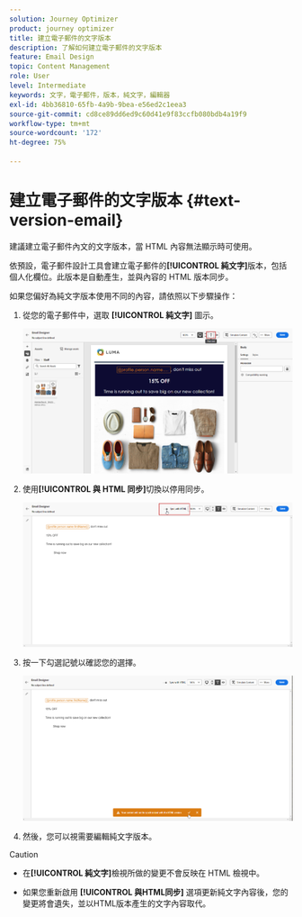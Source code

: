 ```yaml
---
solution: Journey Optimizer
product: journey optimizer
title: 建立電子郵件的文字版本
description: 了解如何建立電子郵件的文字版本
feature: Email Design
topic: Content Management
role: User
level: Intermediate
keywords: 文字，電子郵件，版本，純文字，編輯器
exl-id: 4bb36810-65fb-4a9b-9bea-e56ed2c1eea3
source-git-commit: cd8ce89dd6ed9c60d41e9f83ccfb080bdb4a19f9
workflow-type: tm+mt
source-wordcount: '172'
ht-degree: 75%

---
```


# 建立電子郵件的文字版本 {#text-version-email}

建議建立電子郵件內文的文字版本，當 HTML 內容無法顯示時可使用。

依預設，電子郵件設計工具會建立電子郵件的&#x200B;**[!UICONTROL 純文字]**&#x200B;版本，包括個人化欄位。此版本是自動產生，並與內容的 HTML 版本同步。

如果您偏好為純文字版本使用不同的內容，請依照以下步驟操作：

1. 從您的電子郵件中，選取 **[!UICONTROL 純文字]** 圖示。

   ![](assets/text_version_3.png)

1. 使用&#x200B;**[!UICONTROL 與 HTML 同步]**&#x200B;切換以停用同步。

   ![](assets/text_version_1.png)

1. 按一下勾選記號以確認您的選擇。

   ![](assets/text_version_2.png)

1. 然後，您可以視需要編輯純文字版本。

>[!CAUTION]
>
>* 在&#x200B;**[!UICONTROL 純文字]**&#x200B;檢視所做的變更不會反映在 HTML 檢視中。
>
>* 如果您重新啟用 **[!UICONTROL 與HTML同步]** 選項更新純文字內容後，您的變更將會遺失，並以HTML版本產生的文字內容取代。
